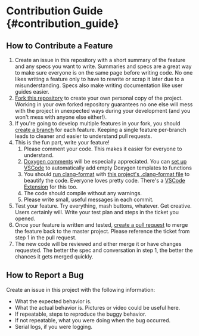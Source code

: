 # Contribution Guide {#contribution_guide}

## How to Contribute a Feature

1. Create an issue in this repository with a short summary of the feature and any specs you want to write. Summaries and specs are a great way to make sure everyone is on the same page before writing code. No one likes writing a feature only to have to rewrite or scrap it later due to a misunderstanding. Specs also make writing documentation like user guides easier.
2. [Fork this repository](https://help.github.com/en/articles/fork-a-repo) to create your own personal copy of the project. Working in your own forked repository guarantees no one else will mess with the project in unexpected ways during your development (and you won't mess with anyone else either!).
3. If you're going to develop multiple features in your fork, you should [create a branch](https://help.github.com/en/articles/creating-and-deleting-branches-within-your-repository) for each feature. Keeping a single feature per-branch leads to cleaner and easier to understand pull requests.
4. This is the fun part, write your feature!
    1. Please comment your code. This makes it easier for everyone to understand.
    2. [Doxygen comments](http://www.doxygen.nl/manual/docblocks.html) will be especially appreciated. You can [set up VSCode](https://marketplace.visualstudio.com/items?itemName=cschlosser.doxdocgen) to automatically add empty Doxygen templates to functions
    3. You should [run clang-format](https://clang.llvm.org/docs/ClangFormat.html) with [this project's .clang-format file](https://github.com/AEFeinstein/Super-2024-Swadge-FW/blob/main/.clang-format) to beautify the code. Everyone loves pretty code. There's a [VSCode Extension](https://marketplace.visualstudio.com/items?itemName=xaver.clang-format) for this too.
    4. The code should compile without any warnings.
    5. Please write small, useful messages in each commit.
5. Test your feature. Try everything, mash buttons, whatever. Get creative. Users certainly will. Write your test plan and steps in the ticket you opened.
6. Once your feature is written and tested, [create a pull request](https://help.github.com/en/articles/creating-a-pull-request) to merge the feature back to the master project. Please reference the ticket from step 1 in the pull request.
7. The new code will be reviewed and either merge it or have changes requested. The better the spec and conversation in step 1, the better the chances it gets merged quickly.

## How to Report a Bug

Create an issue in this project with the following information:

* What the expected behavior is.
* What the actual behavior is. Pictures or video could be useful here.
* If repeatable, steps to reproduce the buggy behavior.
* If not repeatable, what you were doing when the bug occurred.
* Serial logs, if you were logging.